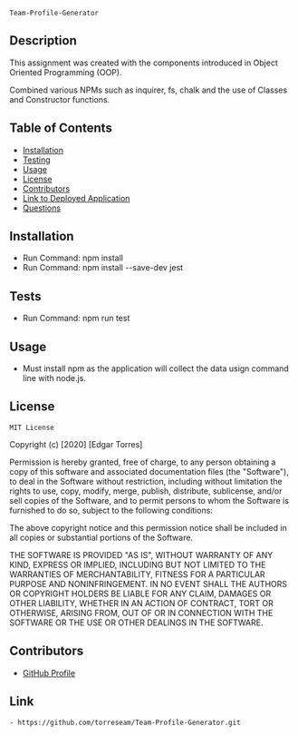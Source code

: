```
Team-Profile-Generator

```
## Description

This assignment was created with the components introduced in Object Oriented Programming (OOP).

Combined various NPMs such as inquirer, fs, chalk and the use of Classes and Constructor functions.

  ## Table of Contents

  - [Installation](#installation)
  - [Testing](#tests)
  - [Usage](#usage)
  - [License](#license)
  - [Contributors](#contributors)
  - [Link to Deployed Application](#link)
  - [Questions](#questions)

  ## Installation

  - Run Command: npm install
  - Run Command: npm install --save-dev jest


  ## Tests

  - Run Command: npm run test

  ## Usage

  - Must install npm as the application will collect the data usign command line with node.js. 

  ## License

    MIT License

  Copyright (c) [2020] [Edgar Torres]

  Permission is hereby granted, free of charge, to any person obtaining a copy
  of this software and associated documentation files (the "Software"), to deal
  in the Software without restriction, including without limitation the rights
  to use, copy, modify, merge, publish, distribute, sublicense, and/or sell
  copies of the Software, and to permit persons to whom the Software is
  furnished to do so, subject to the following conditions:

  The above copyright notice and this permission notice shall be included in all
  copies or substantial portions of the Software.

  THE SOFTWARE IS PROVIDED "AS IS", WITHOUT WARRANTY OF ANY KIND, EXPRESS OR
  IMPLIED, INCLUDING BUT NOT LIMITED TO THE WARRANTIES OF MERCHANTABILITY,
  FITNESS FOR A PARTICULAR PURPOSE AND NONINFRINGEMENT. IN NO EVENT SHALL THE
  AUTHORS OR COPYRIGHT HOLDERS BE LIABLE FOR ANY CLAIM, DAMAGES OR OTHER
  LIABILITY, WHETHER IN AN ACTION OF CONTRACT, TORT OR OTHERWISE, ARISING FROM,
  OUT OF OR IN CONNECTION WITH THE SOFTWARE OR THE USE OR OTHER DEALINGS IN THE
  SOFTWARE.

  ## Contributors

  - [GitHub Profile](https://github.com/Torreseam)

  ## Link

    - https://github.com/torreseam/Team-Profile-Generator.git